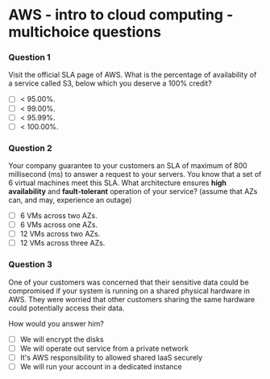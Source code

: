 # AWS - intro to cloud computing - multichoice questions

### Question 1


Visit the official SLA page of AWS. What is the percentage of availability of a service called S3, below which you deserve a 100% credit?

- [ ] < 95.00%.
- [ ] < 99.00%.
- [ ] < 95.99%.
- [ ] < 100.00%.

### Question 2

Your company guarantee to your customers an SLA of maximum of 800 millisecond (ms) to answer a request to your servers.
You know that a set of 6 virtual machines meet this SLA.
What architecture ensures **high availability** and **fault-tolerant** operation of your service? (assume that AZs can, and may, experience an outage)

- [ ] 6 VMs across two AZs.
- [ ] 6 VMs across one AZs.
- [ ] 12 VMs across two AZs.
- [ ] 12 VMs across three AZs.

### Question 3

One of your customers was concerned that their sensitive data could be compromised if your system is running on a shared physical hardware in AWS.
They were worried that other customers sharing the same hardware could potentially access their data.

How would you answer him?

- [ ] We will encrypt the disks
- [ ] We will operate out service from a private network
- [ ] It's AWS responsibility to allowed shared IaaS securely
- [ ] We will run your account in a dedicated instance
